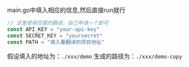 main.go中填入相应的信息,然后直接run就行
```go
// 这里使用百度的翻译，自己申请一个即可
const API_KEY = "your-api-key"
const SECRET_KEY = "yoursecret"
const PATH = "填入要翻译的项目地址"
```

假设填入的地址为：`./xxx/demo`
生成的路径为：`./xxx/demo-copy`

